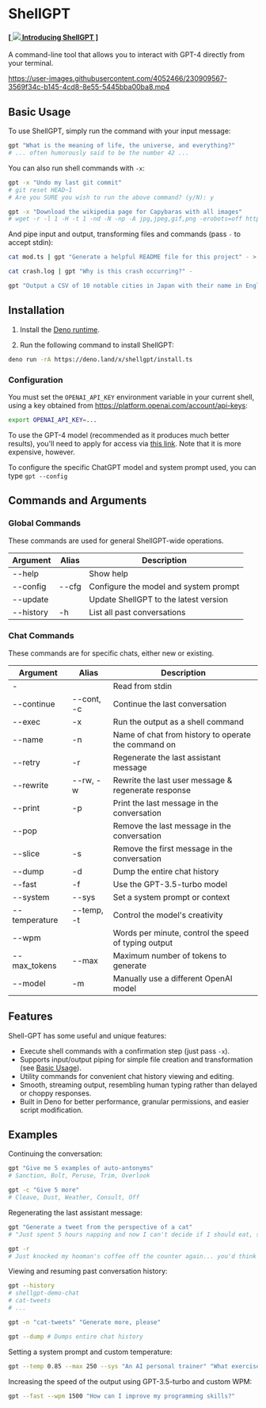 # ShellGPT

#### [[ <img src="https://user-images.githubusercontent.com/4052466/230916740-3ca70970-67fd-45f2-9a22-c0e51e4292fc.svg" /> Introducing ShellGPT ]](https://twitter.com/matt_fvr/status/1645419221634125828)

A command-line tool that allows you to interact with GPT-4 directly from your terminal.

https://user-images.githubusercontent.com/4052466/230909567-3569f34c-b145-4cd8-8e55-5445bba00ba8.mp4

## Basic Usage

To use ShellGPT, simply run the command with your input message:

```sh
gpt "What is the meaning of life, the universe, and everything?"
# ... often humorously said to be the number 42 ...
```

You can also run shell commands with `-x`:

```sh
gpt -x "Undo my last git commit"
# git reset HEAD~1
# Are you SURE you wish to run the above command? (y/N): y

gpt -x "Download the wikipedia page for Capybaras with all images"
# wget -r -l 1 -H -t 1 -nd -N -np -A jpg,jpeg,gif,png -erobots=off https://en.wikipedia.org/wiki/Capybara
```

And pipe input and output, transforming files and commands (pass `-` to accept
stdin):

```sh
cat mod.ts | gpt "Generate a helpful README file for this project" - > README.md

cat crash.log | gpt "Why is this crash occurring?" -

gpt "Output a CSV of 10 notable cities in Japan with their name in English & Japanese plus a fun fact enclosed in quotes" > japan.csv
```

## Installation

1. Install the [Deno runtime](https://deno.land/manual/getting_started/installation).

2. Run the following command to install ShellGPT:

```sh
deno run -rA https://deno.land/x/shellgpt/install.ts
```

### Configuration

You must set the `OPENAI_API_KEY` environment variable in your current shell,
using a key obtained from https://platform.openai.com/account/api-keys:

```sh
export OPENAI_API_KEY=...
```

To use the GPT-4 model (recommended as it produces much better results), you'll need to apply for access via [this link](https://openai.com/waitlist/gpt-4-api). Note that it is more expensive, however.

To configure the specific ChatGPT model and system prompt used, you can type
`gpt --config`

## Commands and Arguments

### Global Commands

These commands are used for general ShellGPT-wide operations.

| Argument      | Alias      | Description                                          |
| ------------- | ---------- | ---------------------------------------------------- |
| --help        |            | Show help                                            |
| --config      | --cfg      | Configure the model and system prompt                |
| --update      |            | Update ShellGPT to the latest version                |
| --history     | -h         | List all past conversations                          |


### Chat Commands

These commands are for specific chats, either new or existing.

| Argument      | Alias      | Description                                          |
| ------------- | ---------- | ---------------------------------------------------- |
| -             |            | Read from stdin                                      |
| --continue    | --cont, -c | Continue the last conversation                       |
| --exec        | -x         | Run the output as a shell command                    |
| --name        | -n         | Name of chat from history to operate the command on  |
| --retry       | -r         | Regenerate the last assistant message                |
| --rewrite     | --rw, -w   | Rewrite the last user message & regenerate response  |
| --print       | -p         | Print the last message in the conversation           |
| --pop         |            | Remove the last message in the conversation          |
| --slice       | -s         | Remove the first message in the conversation         |
| --dump        | -d         | Dump the entire chat history                         |
| --fast        | -f         | Use the GPT-3.5-turbo model                          |
| --system      | --sys      | Set a system prompt or context                       |
| --temperature | --temp, -t | Control the model's creativity                       |
| --wpm         |            | Words per minute, control the speed of typing output |
| --max_tokens  | --max      | Maximum number of tokens to generate                 |
| --model       | -m         | Manually use a different OpenAI model                |

## Features

Shell-GPT has some useful and unique features:

- Execute shell commands with a confirmation step (just pass `-x`).
- Supports input/output piping for simple file creation and transformation (see [Basic Usage](#basic-usage)).
- Utility commands for convenient chat history viewing and editing.
- Smooth, streaming output, resembling human typing rather than delayed or
  choppy responses.
- Built in Deno for better performance, granular permissions, and easier script
  modification.

## Examples

Continuing the conversation:

```sh
gpt "Give me 5 examples of auto-antonyms"
# Sanction, Bolt, Peruse, Trim, Overlook

gpt -c "Give 5 more"
# Cleave, Dust, Weather, Consult, Off
```

Regenerating the last assistant message:

```sh
gpt "Generate a tweet from the perspective of a cat"
# "Just spent 5 hours napping and now I can't decide if I should eat, stare out the window, or nap some more. #CatLife 🐾😽💤" ...

gpt -r
# Just knocked my hooman's coffee off the counter again... you'd think they'd learn by now nothing is safe at paw level 😹 #LivingLifeOnTheEdge #NineLives
```

Viewing and resuming past conversation history:

```sh
gpt --history
# shellgpt-demo-chat
# cat-tweets
# ...

gpt -n "cat-tweets" "Generate more, please"

gpt --dump # Dumps entire chat history
```

Setting a system prompt and custom temperature:

```sh
gpt --temp 0.85 --max 250 --sys "An AI personal trainer" "What exercises should I do for leg day?"
```

Increasing the speed of the output using GPT-3.5-turbo and custom WPM:

```sh
gpt --fast --wpm 1500 "How can I improve my programming skills?"
```
